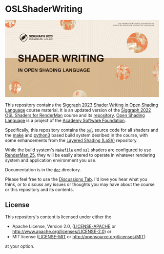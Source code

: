 # OSLShaderWriting

![OSLShaderWriting](media/OSLShaderWritingTitleSlide.png)

This repository contains the [Siggraph 2023](https://s2023.siggraph.org/presentation/?id=gensubcur_104&sess=sess329) [Shader Writing in Open Shading Language](https://dl.acm.org/doi/10.1145/3587423.3597945) course material.
It is an updated version of the [Siggraph 2022 OSL Shaders for RenderMan](https://dl.acm.org/doi/abs/10.1145/3532724.3535604) course and its [repository](https://github.com/LaikaStudios/OSLShadersForRenderMan).
[Open Shading Language](https://github.com/AcademySoftwareFoundation/OpenShadingLanguage) is a project of the [Academy Software Foundation](https://www.aswf.io/projects).


Specifically, this repository contains the [`osl`](osl) source code for all shaders and the [make](https://www.gnu.org/software/make/manual/) and [python3](https://docs.python.org/3/) based build system desribed in the course,
with some enhancements from the [Layered Shading (LaSh)](https://github.com/LaikaStudios/LaSh) repository.

While the build system's [`Makefile`](Makefile) and [`osl`](osl) shaders are configured to use [RenderMan 25](https://rmanwiki.pixar.com/display/REN25/RenderMan+25+Documentation), they will be easily altered to operate in whatever rendering system and application environment you use.

Documentation is in the [`doc`](doc) directory.

Please feel free to use the [Discussions Tab](https://github.com/LaikaStudios/OSLShaderWriting/discussions).
I'd love you hear what you think, or to discuss any issues or thoughts you may have about the course or this repository and its contents.

## License
This repository's content is licensed under either the

* Apache License, Version 2.0, ([LICENSE-APACHE](LICENSE-APACHE) or http://www.apache.org/licenses/LICENSE-2.0) or
* MIT license ([LICENSE-MIT](LICENSE-MIT) or http://opensource.org/licenses/MIT)

at your option.



